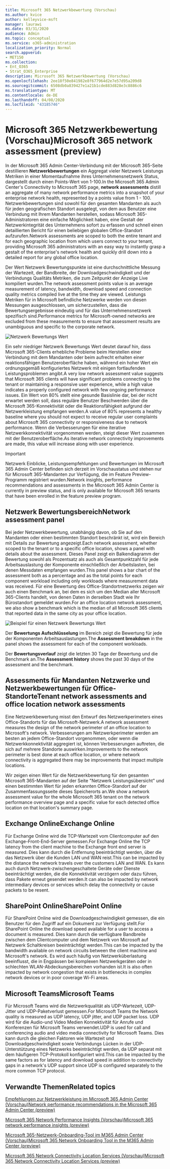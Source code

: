```yaml
---
title: Microsoft 365 Netzwerkbewertung (Vorschau)
ms.author: kvice
author: kelleyvice-msft
manager: laurawi
ms.date: 03/31/2020
audience: Admin
ms.topic: conceptual
ms.service: o365-administration
localization_priority: Normal
search.appverid:
- MET150
ms.collection:
- Ent_O365
- Strat_O365_Enterprise
description: Microsoft 365 Netzwerkbewertung (Vorschau)
ms.openlocfilehash: 2ee18f50e841982e8f677964d2e7e57d95a209d8
ms.sourcegitcommit: 6508db0a839427e1a21b1cde883d828e3c8886c6
ms.translationtype: MT
ms.contentlocale: de-DE
ms.lasthandoff: 04/08/2020
ms.locfileid: "43185746"
---
```

# <a name="microsoft-365-network-assessment-preview"></a><span data-ttu-id="bbbbd-103">Microsoft 365 Netzwerkbewertung (Vorschau)</span><span class="sxs-lookup"><span data-stu-id="bbbbd-103">Microsoft 365 network assessment (preview)</span></span>

<span data-ttu-id="bbbbd-104">In der Microsoft 365 Admin Center-Verbindung mit der Microsoft 365-Seite destillieren **Netzwerkbewertungen** ein Aggregat vieler Netzwerk Leistungs Metriken in einer Momentaufnahme ihres Unternehmensnetzwerk Status, dargestellt durch einen Points-Wert von 1-100.</span><span class="sxs-lookup"><span data-stu-id="bbbbd-104">In the Microsoft 365 Admin Center's Connectivity to Microsoft 365 page, **network assessments** distill an aggregate of many network performance metrics into a snapshot of your enterprise network health, represented by a points value from 1 - 100.</span></span> <span data-ttu-id="bbbbd-105">Netzwerkbewertungen sind sowohl für den gesamten Mandanten als auch für jeden geografischen Standort ausgelegt, von dem aus Benutzer eine Verbindung mit Ihrem Mandanten herstellen, sodass Microsoft 365-Administratoren eine einfache Möglichkeit haben, eine Gestalt der Netzwerkintegrität des Unternehmens sofort zu erfassen und schnell einen detaillierten Bericht für einen beliebigen globalen Office-Standort aufzurufen.</span><span class="sxs-lookup"><span data-stu-id="bbbbd-105">Network assessments are scoped to both the entire tenant and for each geographic location from which users connect to your tenant, providing Microsoft 365 administrators with an easy way to instantly grasp a gestalt of the enterprise's network health and quickly drill down into a detailed report for any global office location.</span></span>

<span data-ttu-id="bbbbd-106">Der Wert Netzwerk Bewertungspunkte ist eine durchschnittliche Messung der Wartezeit, der Bandbreite, der Downloadgeschwindigkeit und der Verbindungs Qualitäts Metriken, die zum Zeitpunkt der Anzeige Live kompiliert wurden.</span><span class="sxs-lookup"><span data-stu-id="bbbbd-106">The network assessment points value is an average measurement of latency, bandwidth, download speed and connection quality metrics compiled live at the time they are viewed.</span></span> <span data-ttu-id="bbbbd-107">Leistungs Metriken für in Microsoft befindliche Netzwerke werden von diesen Messungen ausgeschlossen, um sicherzustellen, dass die Bewertungsergebnisse eindeutig und für das Unternehmensnetzwerk spezifisch sind.</span><span class="sxs-lookup"><span data-stu-id="bbbbd-107">Performance metrics for Microsoft-owned networks are excluded from these measurements to ensure that assessment results are unambiguous and specific to the corporate network.</span></span>

![Netzwerk Bewertungs Wert](Media/m365-mac-perf/m365-mac-perf-overview-score-top.png)

<span data-ttu-id="bbbbd-109">Ein sehr niedriger Netzwerk Bewertungs Wert deutet darauf hin, dass Microsoft 365-Clients erhebliche Probleme beim Herstellen einer Verbindung mit dem Mandanten oder beim aufrecht erhalten einer reaktionsfähigen Benutzeroberfläche haben, während ein hoher Wert ein ordnungsgemäß konfiguriertes Netzwerk mit einigen fortlaufenden Leistungsproblemen angibt.</span><span class="sxs-lookup"><span data-stu-id="bbbbd-109">A very low network assessment value suggests that Microsoft 365 clients will have significant problems connecting to the tenant or maintaining a responsive user experience, while a high value indicates a properly configured network with few ongoing performance issues.</span></span> <span data-ttu-id="bbbbd-110">Ein Wert von 80% stellt eine gesunde Basislinie dar, bei der nicht erwartet werden soll, dass reguläre Benutzer Beschwerden über die Microsoft 365-Konnektivität oder die Reaktionsfähigkeit aufgrund der Netzwerkleistung empfangen werden.</span><span class="sxs-lookup"><span data-stu-id="bbbbd-110">A value of 80% represents a healthy baseline where you should not expect to receive regular user complaints about Microsoft 365 connectivity or responsiveness due to network performance.</span></span> <span data-ttu-id="bbbbd-111">Wenn die Verbesserungen für eine iterative Netzwerkkonnektivität vorgenommen werden, steigt dieser Wert zusammen mit der Benutzeroberfläche.</span><span class="sxs-lookup"><span data-stu-id="bbbbd-111">As iterative network connectivity improvements are made, this value will increase along with user experience.</span></span>

>[!IMPORTANT]
><span data-ttu-id="bbbbd-112">Netzwerk Einblicke, Leistungsempfehlungen und Bewertungen im Microsoft 365 Admin Center befinden sich derzeit im Vorschaustatus und stehen nur für Microsoft 365-Mandanten zur Verfügung, die im Feature Preview-Programm registriert wurden.</span><span class="sxs-lookup"><span data-stu-id="bbbbd-112">Network insights, performance recommendations and assessments in the Microsoft 365 Admin Center is currently in preview status, and is only available for Microsoft 365 tenants that have been enrolled in the feature preview program.</span></span>

## <a name="network-assessment-panel"></a><span data-ttu-id="bbbbd-113">Netzwerk Bewertungsbereich</span><span class="sxs-lookup"><span data-stu-id="bbbbd-113">Network assessment panel</span></span>

<span data-ttu-id="bbbbd-114">Bei jeder Netzwerkbewertung, unabhängig davon, ob Sie auf den Mandanten oder einen bestimmten Standort beschränkt ist, wird ein Bereich mit Details zur Bewertung angezeigt.</span><span class="sxs-lookup"><span data-stu-id="bbbbd-114">Each network assessment, whether scoped to the tenant or to a specific office location, shows a panel with details about the assessment.</span></span> <span data-ttu-id="bbbbd-115">Dieses Panel zeigt ein Balkendiagramm der Bewertung sowohl als Prozentsatz als auch als Gesamtpunktzahl für jede Arbeitsauslastung der Komponente einschließlich der Arbeitslasten, bei denen Messdaten empfangen wurden.</span><span class="sxs-lookup"><span data-stu-id="bbbbd-115">This panel shows a bar chart of the assessment both as a percentage and as the total points for each component workload including only workloads where measurement data was received.</span></span> <span data-ttu-id="bbbbd-116">Für eine Bewertung des Office-Standortnetzwerks zeigen wir auch einen Benchmark an, bei dem es sich um den Median aller Microsoft 365-Clients handelt, von denen Daten in derselben Stadt wie Ihr Bürostandort gemeldet wurden.</span><span class="sxs-lookup"><span data-stu-id="bbbbd-116">For an office location network assessment, we also show a benchmark which is the median of all Microsoft 365 clients that reported data in the same city as your office location.</span></span>

![Beispiel für einen Netzwerk Bewertungs Wert](Media/m365-mac-perf/m365-mac-perf-overview-score.png)

<span data-ttu-id="bbbbd-118">Der **Bewertungs Aufschlüsselung** im Bereich zeigt die Bewertung für jede der Komponenten Arbeitsauslastungen.</span><span class="sxs-lookup"><span data-stu-id="bbbbd-118">The **Assessment breakdown** in the panel shows the assessment for each of the component workloads.</span></span>

<span data-ttu-id="bbbbd-119">Der **Bewertungsverlauf** zeigt die letzten 30 Tage der Bewertung und die Benchmark an.</span><span class="sxs-lookup"><span data-stu-id="bbbbd-119">The **Assessment history** shows the past 30 days of the assessment and the benchmark.</span></span>

## <a name="tenant-network-assessments-and-office-location-network-assessments"></a><span data-ttu-id="bbbbd-120">Assessments für Mandanten Netzwerke und Netzwerkbewertungen für Office-Standorte</span><span class="sxs-lookup"><span data-stu-id="bbbbd-120">Tenant network assessments and office location network assessments</span></span>

<span data-ttu-id="bbbbd-121">Eine Netzwerkbewertung misst den Entwurf des Netzwerkperimeters eines Office-Standorts für das Microsoft-Netzwerk.</span><span class="sxs-lookup"><span data-stu-id="bbbbd-121">A network assessment measures the design of the network perimeter of an office location to Microsoft's network.</span></span> <span data-ttu-id="bbbbd-122">Verbesserungen am Netzwerkperimeter werden am besten an jedem Office-Standort vorgenommen, oder wenn die Netzwerkkonnektivität aggregiert ist, können Verbesserungen auftreten, die sich auf mehrere Standorte auswirken.</span><span class="sxs-lookup"><span data-stu-id="bbbbd-122">Improvements to the network perimeter is best done at each office location, or where network connectivity is aggregated there may be improvements that impact multiple locations.</span></span>

<span data-ttu-id="bbbbd-123">Wir zeigen einen Wert für die Netzwerkbewertung für den gesamten Microsoft 365-Mandanten auf der Seite "Netzwerk Leistungsübersicht" und einen bestimmten Wert für jeden erkannten Office-Standort auf der Zusammenfassungsseite dieses Speicherorts an.</span><span class="sxs-lookup"><span data-stu-id="bbbbd-123">We show a network assessment value for the whole Microsoft 365 tenant on the network performance overview page and a specific value for each detected office location on that location's summary page.</span></span>

## <a name="exchange-online"></a><span data-ttu-id="bbbbd-124">Exchange Online</span><span class="sxs-lookup"><span data-stu-id="bbbbd-124">Exchange Online</span></span>

<span data-ttu-id="bbbbd-125">Für Exchange Online wird die TCP-Wartezeit vom Clientcomputer auf den Exchange-Front-End-Server gemessen.</span><span class="sxs-lookup"><span data-stu-id="bbbbd-125">For Exchange Online the TCP latency from the client machine to the Exchange front end server is measured.</span></span> <span data-ttu-id="bbbbd-126">Dies kann durch die Entfernung beeinträchtigt werden, über die das Netzwerk über die Kunden LAN und WAN reist.</span><span class="sxs-lookup"><span data-stu-id="bbbbd-126">This can be impacted by the distance the network travels over the customers LAN and WAN.</span></span> <span data-ttu-id="bbbbd-127">Es kann auch durch Netzwerk-zwischengeschaltete Geräte oder Dienste beeinträchtigt werden, die die Konnektivität verzögern oder dazu führen, dass Pakete erneut gesendet werden.</span><span class="sxs-lookup"><span data-stu-id="bbbbd-127">It can also be impacted by network intermediary devices or services which delay the connectivity or cause packets to be resent.</span></span>

## <a name="sharepoint-online"></a><span data-ttu-id="bbbbd-128">SharePoint Online</span><span class="sxs-lookup"><span data-stu-id="bbbbd-128">SharePoint Online</span></span>

<span data-ttu-id="bbbbd-129">Für SharePoint Online wird die Downloadgeschwindigkeit gemessen, die ein Benutzer für den Zugriff auf ein Dokument zur Verfügung stellt.</span><span class="sxs-lookup"><span data-stu-id="bbbbd-129">For SharePoint Online the download speed available for a user to access a document is measured.</span></span> <span data-ttu-id="bbbbd-130">Dies kann durch die verfügbare Bandbreite zwischen dem Clientcomputer und dem Netzwerk von Microsoft auf Netzwerk Schaltkreisen beeinträchtigt werden.</span><span class="sxs-lookup"><span data-stu-id="bbbbd-130">This can be impacted by the bandwidth available on network circuits between the client machine and Microsoft's network.</span></span> <span data-ttu-id="bbbbd-131">Es wird auch häufig von Netzwerküberlastung beeinflusst, die in Engpässen bei komplexen Netzwerkgeräten oder in schlechten WLAN-Abdeckungsbereichen vorhanden ist.</span><span class="sxs-lookup"><span data-stu-id="bbbbd-131">It is also often impacted by network congestion that exists in bottlenecks in complex network devices or in poor coverage Wi-Fi areas.</span></span>

## <a name="microsoft-teams"></a><span data-ttu-id="bbbbd-132">Microsoft Teams</span><span class="sxs-lookup"><span data-stu-id="bbbbd-132">Microsoft Teams</span></span>

<span data-ttu-id="bbbbd-133">Für Microsoft Teams wird die Netzwerkqualität als UDP-Wartezeit, UDP-Jitter und UDP-Paketverlust gemessen.</span><span class="sxs-lookup"><span data-stu-id="bbbbd-133">For Microsoft Teams the Network quality is measured as UDP latency, UDP jitter, and UDP packet loss.</span></span> <span data-ttu-id="bbbbd-134">UDP wird für die Audio-und Video Medien Konnektivität für Anrufe und Konferenzen für Microsoft Teams verwendet.</span><span class="sxs-lookup"><span data-stu-id="bbbbd-134">UDP is used for call and conferencing audio and video media connectivity for Microsoft Teams.</span></span> <span data-ttu-id="bbbbd-135">Dies kann durch die gleichen Faktoren wie Wartezeit und Downloadgeschwindigkeit sowie Verbindungs Lücken in der UDP-Unterstützung eines Netzwerks beeinträchtigt werden, da UDP separat mit dem häufigeren TCP-Protokoll konfiguriert wird.</span><span class="sxs-lookup"><span data-stu-id="bbbbd-135">This can be impacted by the same factors as for latency and download speed in addition to connectivity gaps in a network's UDP support since UDP is configured separately to the more common TCP protocol.</span></span>

## <a name="related-topics"></a><span data-ttu-id="bbbbd-136">Verwandte Themen</span><span class="sxs-lookup"><span data-stu-id="bbbbd-136">Related topics</span></span>

[<span data-ttu-id="bbbbd-137">Empfehlungen zur Netzwerkleistung im Microsoft 365 Admin Center (Vorschau)</span><span class="sxs-lookup"><span data-stu-id="bbbbd-137">Network performance recommendations in the Microsoft 365 Admin Center (preview)</span></span>](office-365-network-mac-perf-overview.md)

[<span data-ttu-id="bbbbd-138">Microsoft 365 Network Performance Insights (Vorschau)</span><span class="sxs-lookup"><span data-stu-id="bbbbd-138">Microsoft 365 network performance insights (preview)</span></span>](office-365-network-mac-perf-insights.md)

[<span data-ttu-id="bbbbd-139">Microsoft 365-Netzwerk-Onboarding-Tool im M365 Admin Center (Vorschau)</span><span class="sxs-lookup"><span data-stu-id="bbbbd-139">Microsoft 365 Network Onboarding Tool in the M365 Admin Center (preview)</span></span>](office-365-network-mac-perf-onboarding-tool.md)

[<span data-ttu-id="bbbbd-140">Microsoft 365 Network Connectivity Location Services (Vorschau)</span><span class="sxs-lookup"><span data-stu-id="bbbbd-140">Microsoft 365 Network Connectivity Location Services (preview)</span></span>](office-365-network-mac-location-services.md)
